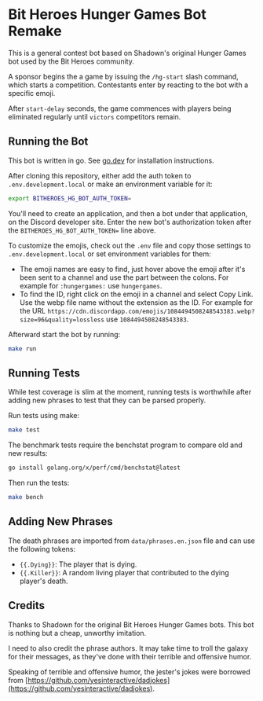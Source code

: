 # Bit Heroes Hunger Games Bot Remake

This is a general contest bot based on Shadown's original Hunger Games bot used by the Bit Heroes community.

A sponsor begins the a game by issuing the `/hg-start` slash command, which starts a competition. Contestants enter by reacting to the bot with a specific ️emoji.

After `start-delay` seconds, the game commences with players being eliminated regularly until `victors` competitors remain.

## Running the Bot

This bot is written in go. See [go.dev](https://go.dev/) for installation instructions.

After cloning this repository, either add the auth token to `.env.development.local` or make an environment variable for it:

```bash
export BITHEROES_HG_BOT_AUTH_TOKEN=
```

You'll need to create an application, and then a bot under that application, on the Discord developer site. Enter the new bot's authorization token after the `BITHEROES_HG_BOT_AUTH_TOKEN=` line above.

To customize the emojis, check out the `.env` file and copy those settings to `.env.development.local` or set environment variables for them:

* The emoji names are easy to find, just hover above the emoji after it's been sent to a channel and use the part between the colons. For example for `:hungergames:` use `hungergames`.
* To find the ID, right click on the emoji in a channel and select Copy Link. Use the webp file name without the extension as the ID. For example for the URL `https://cdn.discordapp.com/emojis/1084494508248543383.webp?size=96&quality=lossless` use `1084494508248543383`.

Afterward start the bot by running:

```bash
make run 
```

## Running Tests

While test coverage is slim at the moment, running tests is worthwhile after adding new phrases to test that they can be parsed properly.

Run tests using make:

```bash
make test
```

The benchmark tests require the benchstat program to compare old and new results:

```bash
go install golang.org/x/perf/cmd/benchstat@latest
```

Then run the tests:

```bash
make bench
```

## Adding New Phrases

The death phrases are imported from `data/phrases.en.json` file and can use the following tokens:

* `{{.Dying}}`: The player that is dying.
* `{{.Killer}}`: A random living player that contributed to the dying player's death.

## Credits

Thanks to Shadown for the original Bit Heroes Hunger Games bots. This bot is nothing but a cheap, unworthy imitation.

I need to also credit the phrase authors. It may take time to troll the galaxy for their messages, as they've done with their terrible and offensive humor.

Speaking of terrible and offensive humor, the jester's jokes were borrowed from [https://github.com/yesinteractive/dadjokes](https://github.com/yesinteractive/dadjokes).
